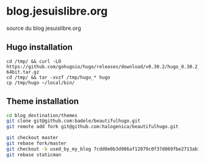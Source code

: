 # blog.jesuislibre.org
source du blog jesuislibre.org

## Hugo installation

```
cd /tmp/ && curl -LO https://github.com/gohugoio/hugo/releases/download/v0.30.2/hugo_0.30.2_Linux-64bit.tar.gz
cd /tmp/ && tar -xvzf /tmp/hugo_* hugo
cp /tmp/hugo ~/local/bin/
```

## Theme installation
```bash
cd blog_destination/themes
git clone git@github.com:badele/beautifulhugo.git
git remote add fork git@github.com:halogenica/beautifulhugo.git
```

```bash
git checkout master
git rebase fork/master
git checkout -b used_by_my_blog 7cdd0e0b3d986af12079c0f37d069fbe2713ab16
git rebase staticman
```
